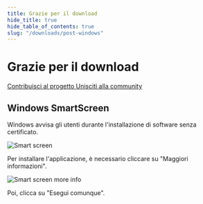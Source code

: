 ```yaml
---
title: Grazie per il download
hide_title: true
hide_table_of_contents: true
slug: "/downloads/post-windows"
---
```


<div className="text-center margin-top--xl">

# Grazie per il download

<div className="row margin-bottom--lg padding--sm flex-center">
<a className="button button--outline button--warning button--lg margin--sm" href="/contributing">
  Contribuisci al progetto
</a>
<a className="button button--outline button--info button--lg margin--sm" href="https://linwood.dev/matrix">
  Unisciti alla community
</a>

</div>

## Windows SmartScreen


Windows avvisa gli utenti durante l'installazione di software senza certificato.

![Smart screen](/img/smart-screen.png)

Per installare l'applicazione, è necessario cliccare su "Maggiori informazioni".

![Smart screen more info](/img/smart-screen-more-info.png)

Poi, clicca su "Esegui comunque".

</div>
